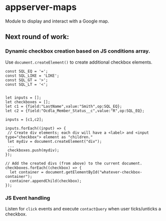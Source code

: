 # appserver-maps
Module to display and interact with a Google map.

## Next round of work:

### Dynamic checkbox creation based on JS conditions array.
Use <code>document.createElement()</code> to create additional checkbox elements.

```
const SQL_EQ = '=';
const SQL_LIKE = 'LIKE';
const SQL_GT = '>';
const SQL_LT = '<';


let inputs = [];
let checkboxes = [];
let c1 = {field:"LastName",value:"Smith",op:SQL_EQ};
let c2 = {field:"Ocdla_Member_Status__c",value:"R",op:SQL_EQ};

inputs = [c1,c2];

inputs.forEach((input) => {
 // Create div elements; each div will have a <label> and <input type="checkbox"> element as "children."
 let mydiv = document.createElement("div");
 ...
 checkboxes.push(mydiv);
});

// Add the created divs (from above) to the current document.
checkboxes.forEach((checkbox) => {
  let container = document.getElementById("whatever-checkbox-container");
  container.appendChild(checkbox);
});
```

### JS Event handling
Listen for <code>click</code> events and execute <code>contactQuery</code> when user ticks/unticks a checkbox.

